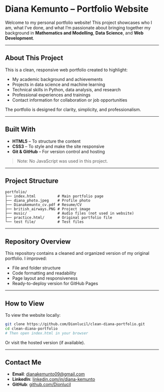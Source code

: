 #  Diana Kemunto – Portfolio Website

Welcome to my personal portfolio website! This project showcases who I am, what I’ve done, and what I’m passionate about bringing together my background in **Mathematics and Modelling**, **Data Science**, and **Web Development**.

---

##  About This Project

This is a clean, responsive web portfolio created to highlight:

- My academic background and achievements  
-  Projects in data science and machine learning  
-  Technical skills in Python, data analysis, and research  
-  Professional experiences and trainings  
-  Contact information for collaboration or job opportunities  

The portfolio is designed for clarity, simplicity, and professionalism.

---

##  Built With

- **HTML5** – To structure the content  
- **CSS3** – To style and make the site responsive  
- **Git & GitHub** – For version control and hosting  

>  Note: No JavaScript was used in this project.

---

##  Project Structure

```
portfolio/
├── index.html          # Main portfolio page
├── diana_photo.jpeg    # Profile photo
├── Dianakemunto_cv.pdf # Resume/CV
├── british_airways.PNG # Project image
├── music/              # Audio files (not used in website)
├── practice.html/      # Original portfolio file
└── test file/          # Test files
```

---

##  Repository Overview

This repository contains a cleaned and organized version of my original portfolio. I improved:

- File and folder structure  
- Code formatting and readability  
- Page layout and responsiveness  
- Ready-to-deploy version for GitHub Pages  

---

##  How to View

To view the website locally:

```bash
git clone https://github.com/Dionlucil/clean-diana-portfolio.git
cd clean-diana-portfolio
# Then open index.html in your browser
```

Or visit the hosted version (if available).

---

##  Contact Me

-  **Email**: [dianakemunto09@gmail.com](mailto:dianakemunto09@gmail.com)  
-  **LinkedIn**: [linkedin.com/in/diana-kemunto](https://linkedin.com/in/diana-kemunto)  
-  **GitHub**: [github.com/Dionlucil](https://github.com/Dionlucil)  
